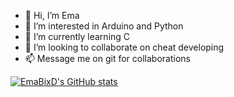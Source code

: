 - 👋 Hi, I’m Ema
- 👀 I’m interested in Arduino and Python
- 🌱 I’m currently learning C
- 💞️ I’m looking to collaborate on cheat developing
- 📫 Message me on git for collaborations

[![EmaBixD's GitHub stats](https://github-readme-stats.vercel.app/api/top-langs?username=EmaBixD&theme=algolia&show_icons=true)](https://github.com/EmaBixD)
